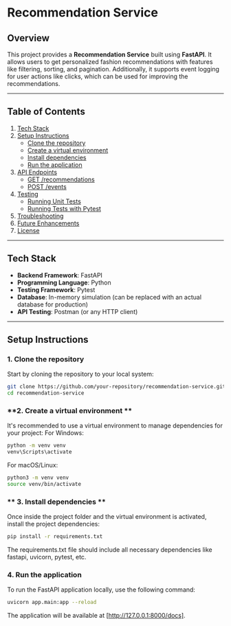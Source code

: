 # Recommendation Service

## Overview

This project provides a **Recommendation Service** built using **FastAPI**. It allows users to get personalized fashion recommendations with features like filtering, sorting, and pagination. Additionally, it supports event logging for user actions like clicks, which can be used for improving the recommendations.

---

## **Table of Contents**
1. [Tech Stack](#tech-stack)
2. [Setup Instructions](#setup-instructions)
    - [Clone the repository](#clone-the-repository)
    - [Create a virtual environment](#create-a-virtual-environment)
    - [Install dependencies](#install-dependencies)
    - [Run the application](#run-the-application)
3. [API Endpoints](#api-endpoints)
    - [GET /recommendations](#get-recommendations)
    - [POST /events](#post-events)
4. [Testing](#testing)
    - [Running Unit Tests](#running-unit-tests)
    - [Running Tests with Pytest](#running-tests-with-pytest)
5. [Troubleshooting](#troubleshooting)
6. [Future Enhancements](#future-enhancements)
7. [License](#license)

---

## **Tech Stack**
- **Backend Framework**: FastAPI
- **Programming Language**: Python
- **Testing Framework**: Pytest
- **Database**: In-memory simulation (can be replaced with an actual database for production)
- **API Testing**: Postman (or any HTTP client)

---

## **Setup Instructions**

### **1. Clone the repository**

Start by cloning the repository to your local system:

```bash
git clone https://github.com/your-repository/recommendation-service.git
cd recommendation-service
```
### **2. Create a virtual environment **

It's recommended to use a virtual environment to manage dependencies for your project:
For Windows:
```bash
python -m venv venv
venv\Scripts\activate
```
For macOS/Linux:
```bash
python3 -m venv venv
source venv/bin/activate
```
### ** 3. Install dependencies **
Once inside the project folder and the virtual environment is activated, install the project dependencies:
```bash
pip install -r requirements.txt
```
The requirements.txt file should include all necessary dependencies like fastapi, uvicorn, pytest, etc.

### **4. Run the application**
To run the FastAPI application locally, use the following command:
```bash
uvicorn app.main:app --reload
```

The application will be available at [http://127.0.0.1:8000/docs].
